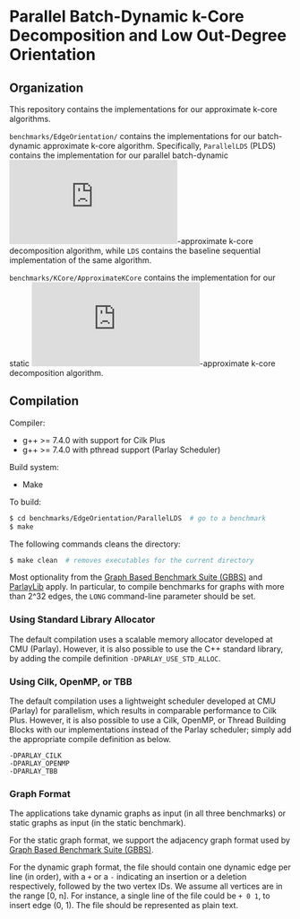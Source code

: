 # Parallel Batch-Dynamic k-Core Decomposition and Low Out-Degree Orientation

Organization
--------

This repository contains the implementations for our
approximate k-core algorithms.

`benchmarks/EdgeOrientation/` contains the implementations for our batch-dynamic
approximate k-core algorithm. Specifically, `ParallelLDS` (PLDS) contains the
implementation for our parallel batch-dynamic
![equation](https://latex.codecogs.com/gif.latex?%282&plus;%5Cdelta%29)-approximate
k-core decomposition algorithm, while `LDS` contains the baseline sequential
implementation of the same algorithm.

`benchmarks/KCore/ApproximateKCore` contains the implementation for our static
![equation](https://latex.codecogs.com/gif.latex?%282&plus;%5Cdelta%29)-approximate
k-core decomposition algorithm.

Compilation
--------

Compiler:
* g++ &gt;= 7.4.0 with support for Cilk Plus
* g++ &gt;= 7.4.0 with pthread support (Parlay Scheduler)

Build system:
* Make

To build:
```sh
$ cd benchmarks/EdgeOrientation/ParallelLDS  # go to a benchmark
$ make
```

The following commands cleans the directory:
```sh
$ make clean  # removes executables for the current directory
```

Most optionality from the [Graph Based Benchmark Suite (GBBS)](https://github.com/ParAlg/gbbs) and
[ParlayLib](https://github.com/cmuparlay/parlaylib) apply. In particular, to compile benchmarks for graphs with
more than 2^32 edges, the `LONG` command-line parameter should be set.

### Using Standard Library Allocator

The default compilation uses a scalable memory allocator developed at CMU
(Parlay). However, it is also possible to use the C++ standard library,
by adding the compile definition `-DPARLAY_USE_STD_ALLOC`.

### Using Cilk, OpenMP, or TBB

The default compilation uses a lightweight scheduler developed at CMU (Parlay)
for parallelism, which results in comparable performance to Cilk Plus.
However, it is also possible to use a Cilk, OpenMP, or Thread Building
Blocks with our implementations instead of the Parlay scheduler; simply add
the appropriate compile definition as below.

```
-DPARLAY_CILK
-DPARLAY_OPENMP
-DPARLAY_TBB
```

### Graph Format

The applications take dynamic graphs as input (in all three benchmarks) or 
static graphs as input (in the static benchmark).

For the static graph format, we support the adjacency graph format used by
[Graph Based Benchmark Suite (GBBS)](https://github.com/ParAlg/gbbs).

For the dynamic graph format, the file should contain one dynamic edge per line
(in order), with a `+` or a `-` indicating an insertion or a deletion
respectively, followed by the two vertex IDs. We assume all
vertices are in the range [0, n]. For instance, a single line of the file
could be `+ 0 1`, to insert edge (0, 1). The file should be represented
as plain text.